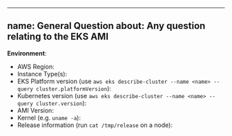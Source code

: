---
name: General Question
about: Any question relating to the EKS AMI
 ---
 <!-- Please use this template for asking a question and provide as much info as possible. Please also search for existing open and closed issues that may answer your question. Thanks!-->
 **Environment**:
- AWS Region:
- Instance Type(s):
- EKS Platform version (use `aws eks describe-cluster --name <name> --query cluster.platformVersion`):
- Kubernetes version (use `aws eks describe-cluster --name <name> --query cluster.version`):
- AMI Version:
- Kernel (e.g. `uname -a`):
- Release information (run `cat /tmp/release` on a node):
<!-- Put release info in the triple backticks below-->
```
```
